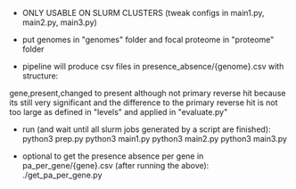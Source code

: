 - ONLY USABLE ON SLURM CLUSTERS (tweak configs in main1.py, main2.py, main3.py)

- put genomes in "genomes" folder and focal proteome in "proteome" folder

- pipeline will produce csv files in presence_absence/{genome}.csv with structure:

gene,present,changed to present although not primary reverse hit because its still very significant and the difference to the primary reverse hit is not too large as defined in "levels" and applied in "evaluate.py"

- run (and wait until all slurm jobs generated by a script are finished):
	python3 prep.py
	python3 main1.py
	python3 main2.py
	python3 main3.py

- optional to get the presence absence per gene in pa_per_gene/{gene}.csv (after running the above):
./get_pa_per_gene.py
